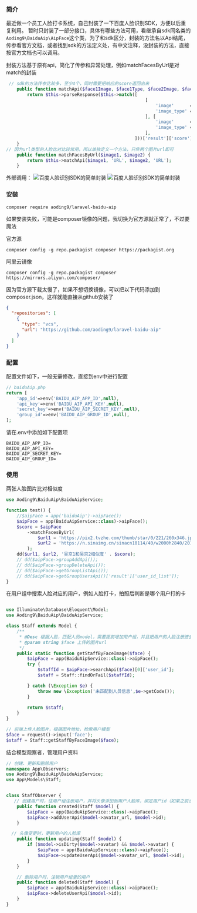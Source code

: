 ### 简介
最近做一个员工人脸打卡系统，自己封装了一下百度人脸识别SDK，方便以后重复利用。
暂时只封装了一部分接口，具体有哪些方法可用，看继承自sdk同名类的`Aoding9\BaiduAip\AipFace`这个类，为了和sdk区分，封装的方法名以Api结尾，传参看官方文档，或者找到sdk的方法定义处，有中文注释，没封装的方法，直接按官方文档也可以调用。

封装方法基于原有api，简化了传参和异常处理，例如matchFacesByUrl是对match的封装
```php
 // sdk的方法传参比较多，至少4个，同时需要把响应的score返回出来
    public function matchApi($face1Image, $face1Type, $face2Image, $face2Type) {
        return $this->parseResponse($this->match([
                                                     [
                                                         'image'      => $face1Image,
                                                         'image_type' => $face1Type,
                                                     ], [
                                                         'image'      => $face2Image,
                                                         'image_type' => $face2Type,
                                                     ],
                                                 ]))['result']['score'] ?? 0;
    }
// 因为url类型的人脸比对比较常用，所以单独定义一个方法，只传两个图片url即可
	public function matchFacesByUrl($image1, $image2) {
        return $this->matchApi($image1, 'URL', $image2, 'URL');
    }
```
外部调用：
![百度人脸识别SDK的简单封装](https://cdn.learnku.com/uploads/images/202306/06/78338/HtKitETh6B.png!large)
![百度人脸识别SDK的简单封装](https://cdn.learnku.com/uploads/images/202306/06/78338/rO79NSwFDz.png!large)

### 安装
`composer require aoding9/laravel-baidu-aip`

如果安装失败，可能是composer镜像的问题，我切换为官方源就正常了，不过要魔法

官方源

`composer config -g repo.packagist composer https://packagist.org`

阿里云镜像

`composer config -g repo.packagist composer https://mirrors.aliyun.com/composer/`

因为官方源下载太慢了，如果不想切换镜像，可以把以下代码添加到composer.json，这样就能直接从github安装了
```json
{
  "repositories": [
    {
      "type": "vcs",
      "url": "https://github.com/aoding9/laravel-baidu-aip"
    }
  ]
}

```

### 配置
配置文件如下，一般无需修改，直接到env中进行配置
```php
// baiduAip.php
return [
    'app_id'=>env('BAIDU_AIP_APP_ID',null),
    'api_key'=>env('BAIDU_AIP_API_KEY',null),
    'secret_key'=>env('BAIDU_AIP_SECRET_KEY',null),
    'group_id'=>env('BAIDU_AIP_GROUP_ID',null),
];
```
请在.env中添加如下配置项
```
BAIDU_AIP_APP_ID=
BAIDU_AIP_API_KEY=
BAIDU_AIP_SECRET_KEY=
BAIDU_AIP_GROUP_ID=
```

### 使用

两张人脸图片比对相似度
```php
use Aoding9\BaiduAip\BaiduAipService;

function test() {
    //$aipFace = app('baiduAip')->aipFace();
    $aipFace = app(BaiduAipService::class)->aipFace();
    $score = $aipFace
        ->matchFacesByUrl(
            $url1 = 'https://pix2.tvzhe.com/thumb/star/0/221/260x346.jpg',
            $url2 = 'https://n.sinaimg.cn/sinacn10114/40/w2000h2840/20190226/7aa0-htptaqe7306666.jpg',
        );
    dd($url1, $url2, '吴京1和吴京2相似度' . $score);
    // dd($aipFace->groupAddApi());
    // dd($aipFace->groupDeleteApi());
    // dd($aipFace->getGroupListApi());
    // dd($aipFace->getGroupUsersApi()['result']['user_id_list']);
}


```

在用户组中搜索人脸对应的用户，例如人脸打卡，拍照后判断是哪个用户打的卡
```php

use Illuminate\Database\Eloquent\Model;
use Aoding9\BaiduAip\BaiduAipService;

class Staff extends Model {
    /**
     * @Desc 根据人脸，匹配人员model，需要提前增加用户组，并且把用户的人脸注册进去，绑定userid
     * @param string $face 上传的图片url
     */
    public static function getStaffByFaceImage($face) {
        $aipFace = app(BaiduAipService::class)->aipFace();
        try {
            $staffId = $aipFace->searchApi($face)[0]['user_id'];
            $staff = Staff::findOrFail($staffId);

        } catch (\Exception $e) {
            throw new \Exception('未匹配到人员信息',$e->getCode());
        }
    
        return $staff;
    }
}

// 前端上传人脸图片，根据图片地址，检索用户模型
$face = request()->input('face');
$staff = Staff::getStaffByFaceImage($face);
```

结合模型观察者，管理用户资料
```php
// 创建、更新和删除用户
namespace App\Observers;
use Aoding9\BaiduAip\BaiduAipService;
use App\Models\Staff;


class StaffObserver {
   // 创建用户时，往用户组注册用户，并将头像添加到用户人脸库，绑定用户id（如果之前没创建用户组，需要先创建用户组）
    public function created(Staff $model) {
        $aipFace = app(BaiduAipService::class)->aipFace();
        $aipFace->addUserApi($model->avatar_url, $model->id);
    }

  // 头像变更时，更新用户的人脸库
    public function updating(Staff $model) {
        if ($model->isDirty($model->avatar) && $model->avatar) {
            $aipFace = app(BaiduAipService::class)->aipFace();
            $aipFace->updateUserApi($model->avatar_url, $model->id);
        }
    }

    // 删除用户时，注销用户组里的用户
    public function deleted(Staff $model) {
        $aipFace = app(BaiduAipService::class)->aipFace();
        $aipFace->deleteUserApi($model->id);
    }
}
```
